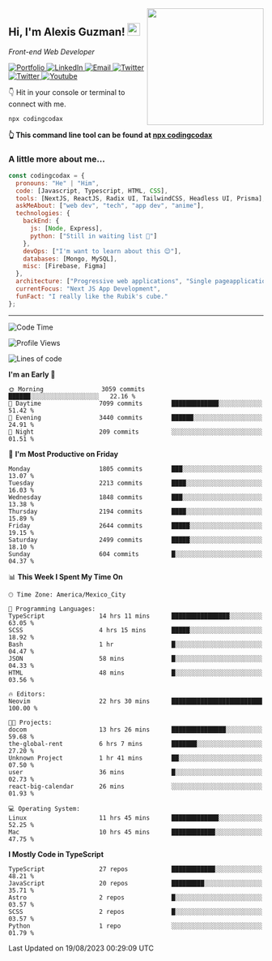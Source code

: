 <img align='right' src="https://media.giphy.com/media/M9gbBd9nbDrOTu1Mqx/giphy.gif" width="230">
<h2>Hi, I'm Alexis Guzman! <img src="https://media.giphy.com/media/hvRJCLFzcasrR4ia7z/giphy.gif" width="25px"></h2>
<p><em>Front-end Web Developer</em></p>

<p>
  <a href='https://www.codingcodax.dev' target='_blank'>
    <img alt='Portfolio' src='https://img.shields.io/badge/Portfolio-black?logo=vercel&style=flat-square'>
  </a>
  <a href='https://linkedin.com/in/codingcodax' target='_blank'>
    <img alt='LinkedIn' src='https://img.shields.io/badge/LinkedIn-black?logo=LinkedIn&style=flat-square'>
  </a>
  <a href='mailto:codingcodax@gmail.com' target='_blank'>
    <img alt='Email' src='https://img.shields.io/badge/Email-black?logo=Gmail&style=flat-square'>
  </a>
  <a href='https://twitter.com/codingcodax' target='_blank'>
    <img alt='Twitter' src='https://img.shields.io/badge/Twitter-black?logo=Twitter&style=flat-square'>
  </a>
  <a href='https://www.instagram.com/codingcodax' target='_blank'>
    <img alt='Twitter' src='https://img.shields.io/badge/Instagram-black?logo=Instagram&style=flat-square'>
  </a>
  <a href='https://www.youtube.com/@codingcodax' target='_blank'>
    <img alt='Youtube' src='https://img.shields.io/badge/YouTube-black?logo=Youtube&style=flat-square'>
  </a>
</p>

👇 Hit in your console or terminal to connect with me.

```bash
npx codingcodax 
```
**👆 This command line tool can be found at [npx codingcodax](https://github.com/codingcodax/npx-codingcodax)**

<h3>A little more about me...</h3>

```javascript
const codingcodax = {
  pronouns: "He" | "Him",
  code: [Javascript, Typescript, HTML, CSS],
  tools: [NextJS, ReactJS, Radix UI, TailwindCSS, Headless UI, Prisma],
  askMeAbout: ["web dev", "tech", "app dev", "anime"],
  technologies: {
    backEnd: {
      js: [Node, Express],
      python: ["Still in waiting list 🥲"]
    },
    devOps: ["I'm want to learn about this 😊"],
    databases: [Mongo, MySQL],
    misc: [Firebase, Figma]
  },
  architecture: ["Progressive web applications", "Single pageapplications"],
  currentFocus: "Next JS App Development",
  funFact: "I really like the Rubik's cube."
};
```

---

<!--START_SECTION:waka-->
![Code Time](http://img.shields.io/badge/Code%20Time-1%2C634%20hrs%2046%20mins-blue)

![Profile Views](http://img.shields.io/badge/Profile%20Views-4-blue)

![Lines of code](https://img.shields.io/badge/From%20Hello%20World%20I%27ve%20Written-9.4%20million%20lines%20of%20code-blue)

**I'm an Early 🐤** 

```text
🌞 Morning                3059 commits        ██████░░░░░░░░░░░░░░░░░░░   22.16 % 
🌆 Daytime                7099 commits        █████████████░░░░░░░░░░░░   51.42 % 
🌃 Evening                3440 commits        ██████░░░░░░░░░░░░░░░░░░░   24.91 % 
🌙 Night                  209 commits         ░░░░░░░░░░░░░░░░░░░░░░░░░   01.51 % 
```
📅 **I'm Most Productive on Friday** 

```text
Monday                   1805 commits        ███░░░░░░░░░░░░░░░░░░░░░░   13.07 % 
Tuesday                  2213 commits        ████░░░░░░░░░░░░░░░░░░░░░   16.03 % 
Wednesday                1848 commits        ███░░░░░░░░░░░░░░░░░░░░░░   13.38 % 
Thursday                 2194 commits        ████░░░░░░░░░░░░░░░░░░░░░   15.89 % 
Friday                   2644 commits        █████░░░░░░░░░░░░░░░░░░░░   19.15 % 
Saturday                 2499 commits        █████░░░░░░░░░░░░░░░░░░░░   18.10 % 
Sunday                   604 commits         █░░░░░░░░░░░░░░░░░░░░░░░░   04.37 % 
```


📊 **This Week I Spent My Time On** 

```text
🕑︎ Time Zone: America/Mexico_City

💬 Programming Languages: 
TypeScript               14 hrs 11 mins      ████████████████░░░░░░░░░   63.05 % 
SCSS                     4 hrs 15 mins       █████░░░░░░░░░░░░░░░░░░░░   18.92 % 
Bash                     1 hr                █░░░░░░░░░░░░░░░░░░░░░░░░   04.47 % 
JSON                     58 mins             █░░░░░░░░░░░░░░░░░░░░░░░░   04.33 % 
HTML                     48 mins             █░░░░░░░░░░░░░░░░░░░░░░░░   03.56 % 

🔥 Editors: 
Neovim                   22 hrs 30 mins      █████████████████████████   100.00 % 

🐱‍💻 Projects: 
docom                    13 hrs 26 mins      ███████████████░░░░░░░░░░   59.68 % 
the-global-rent          6 hrs 7 mins        ███████░░░░░░░░░░░░░░░░░░   27.20 % 
Unknown Project          1 hr 41 mins        ██░░░░░░░░░░░░░░░░░░░░░░░   07.50 % 
user                     36 mins             █░░░░░░░░░░░░░░░░░░░░░░░░   02.73 % 
react-big-calendar       26 mins             ░░░░░░░░░░░░░░░░░░░░░░░░░   01.93 % 

💻 Operating System: 
Linux                    11 hrs 45 mins      █████████████░░░░░░░░░░░░   52.25 % 
Mac                      10 hrs 45 mins      ████████████░░░░░░░░░░░░░   47.75 % 
```

**I Mostly Code in TypeScript** 

```text
TypeScript               27 repos            ████████████░░░░░░░░░░░░░   48.21 % 
JavaScript               20 repos            █████████░░░░░░░░░░░░░░░░   35.71 % 
Astro                    2 repos             █░░░░░░░░░░░░░░░░░░░░░░░░   03.57 % 
SCSS                     2 repos             █░░░░░░░░░░░░░░░░░░░░░░░░   03.57 % 
Python                   1 repo              ░░░░░░░░░░░░░░░░░░░░░░░░░   01.79 % 
```




 Last Updated on 19/08/2023 00:29:09 UTC
<!--END_SECTION:waka-->
